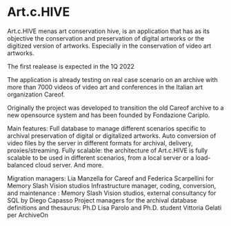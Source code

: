 # Art.c.HIVE
Art.c.HIVE menas art conservation hive,
is an application that has as its objective the conservation and preservation of digital artworks or the digitized version of artworks. Especially in the conservation of video art artworks.

The first realease is expected in the 1Q 2022

The application is already testing on real case scenario on an archive with more than 7000 videos of video art and conferences in the Italian art organization Careof.

Originally the project was developed to transition the old Careof archive to a new opensource system and has been founded by Fondazione Cariplo.

Main features:
	Full database to manage different scenarios specific to archival preservation of digital or digitalized artworks.
	Auto conversion of video files by the server in different formats for archival, delivery, proxies/streaming.
	Fully scalable: the architecture of Art.c.HIVE is fully scalable to be used in different scenarios, from a local server or a load-balanced cloud server.
	And more.

Migration managers: Lia Manzella for Careof and Federica Scarpellini for Memory Slash Vision studios
Infrastructure manager, coding, conversion, and maintenance : Memory Slash Vision studios, external consultancy for SQL by Diego Capasso
Project managers for the archival database definitions and thesaurus: Ph.D Lisa Parolo and Ph.D. student Vittoria Gelati per ArchiveOn
